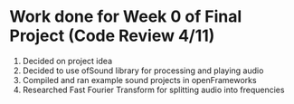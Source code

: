 # Work done for Week 0 of Final Project (Code Review 4/11)
1. Decided on project idea
2. Decided to use ofSound library for processing and playing audio
3. Compiled and ran example sound projects in openFrameworks
4. Researched Fast Fourier Transform for splitting audio into frequencies
